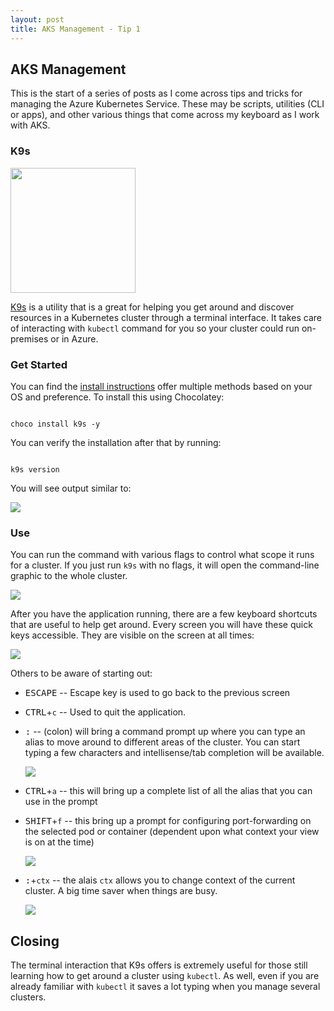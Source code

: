 ```yaml
---
layout: post
title: AKS Management - Tip 1
---
```


## AKS Management

This is the start of a series of posts as I come across tips and tricks for managing the Azure Kubernetes Service. These may be scripts, utilities (CLI or apps), and other various things that come across my keyboard as I work with AKS.

### K9s

<img src="https://k9scli.io/assets/k9s.png" width="200"/>

[K9s](https://k9scli.io/) is a utility that is a great for helping you get around and discover resources in a Kubernetes cluster through a terminal interface. It takes care of interacting with `kubectl` command for you so your cluster could run on-premises or in Azure.

### Get Started

You can find the [install instructions](https://k9scli.io/topics/install/) offer multiple methods based on your OS and preference. To install this using Chocolatey:

```console

choco install k9s -y

```

You can verify the installation after that by running:

```console

k9s version

```

You will see output similar to:

<img src="https://user-images.githubusercontent.com/11204251/188331976-c0cf444c-2796-41e3-af96-dfac6de8886b.png" />

### Use

You can run the command with various flags to control what scope it runs for a cluster. If you just run `k9s` with no flags, it will open the command-line graphic to the whole cluster.

<img src="https://user-images.githubusercontent.com/11204251/188332127-0cb5db69-9623-46d8-b41e-b20f01ca1bcc.png"/>

After you have the application running, there are a few keyboard shortcuts that are useful to help get around. Every screen you will have these quick keys accessible. They are visible on the screen at all times:

<img src="https://user-images.githubusercontent.com/11204251/188332335-1deeb7b4-1342-4e54-847e-2b05adffabf4.png"/>

Others to be aware of starting out:

- <kbd>ESCAPE</kbd> -- Escape key is used to go back to the previous screen

- <kbd>CTRL</kbd>+`c` -- Used to quit the application.

- <kbd>:</kbd> -- (colon) will bring a command prompt up where you can type an alias to move around to different areas of the cluster. You can start typing a few characters and intellisense/tab completion will be available.

    <img src="https://user-images.githubusercontent.com/11204251/188332978-96714bab-e3da-4c52-a014-0587b12e48ab.png" />

- <kbd>CTRL</kbd>+`a` -- this will bring up a complete list of all the alias that you can use in the prompt

- <kbd>SHIFT</kbd>+`f` -- this bring up a prompt for configuring port-forwarding on the selected pod or container (dependent upon what context your view is on at the time)

    <img src="https://user-images.githubusercontent.com/11204251/188332582-bdd2aabb-3b2c-4bf5-8020-e94921f3ac5d.png"/>

- <kbd>:</kbd>+`ctx` -- the alais `ctx` allows you to change context of the current cluster. A big time saver when things are busy.

    <img src="https://user-images.githubusercontent.com/11204251/188332828-16b7a789-d595-4886-9103-aedde3155f19.png"/>

## Closing

The terminal interaction that K9s offers is extremely useful for those still learning how to get around a cluster using `kubectl`. As well, even if you are already familiar with `kubectl` it saves a lot typing when you manage several clusters.
